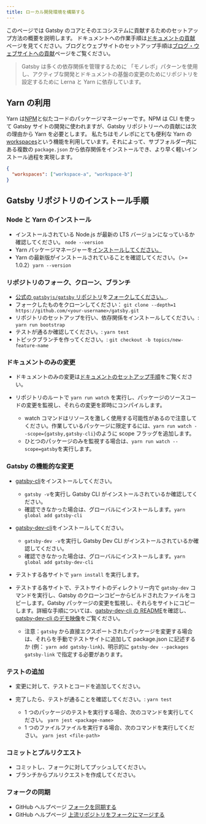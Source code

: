```yaml
---
title: ローカル開発環境を構築する
---
```


このページでは Gatsby のコアとそのエコシステムに貢献するためのセットアップ方法の概要を説明します。
ドキュメントへの作業手順は[ドキュメントの貢献](/contributing/docs-contributions/)ページを見てください。ブログとウェブサイトのセットアップ手順は[ブログ・ウェブサイトへの貢献](/contributing/website-contributions/)ページをご覧ください。

> Gatsby は多くの依存関係を管理するために 「モノレポ」パターンを使用し、アクティブな開発とドキュメントの基盤の変更のためにリポジトリを設定するために Lerna と Yarn に依存しています。

## Yarn の利用

Yarn は[NPM](https://www.npmjs.com/)と似たコードのパッケージマネージャーです。NPM は CLI を使って Gatsby サイトの開発に使われますが、Gatsby リポジトリーへの貢献には次の理由から Yarn を必要とします。
私たちはモノレポにとても便利な Yarn の[workspaces](https://yarnpkg.com/lang/ja/docs/workspaces/)という機能を利用しています。それによって、サブフォルダー内にある複数の `package.json` から依存関係をインストールでき、より早く軽いインストール過程を実現します。

```json:title=package.json
{
  "workspaces": ["workspace-a", "workspace-b"]
}
```

## Gatsby リポジトリのインストール手順

### Node と Yarn のインストール

- インストールされている Node.js が最新の LTS バージョンになっているか確認してください。 `node --version`
- Yarn パッケージマネージャーを[インストールしてください。](https://yarnpkg.com/en/docs/install)
- Yarn の最新版がインストールされていることを確認してください。（>= 1.0.2）`yarn --version`

### リポジトリのフォーク、クローン、ブランチ

- [公式の `gatsbyjs/gatsby` リポジトリ](https://github.com/gatsbyjs/gatsby)を[フォークしてください。](https://help.github.com/en/github/getting-started-with-github/fork-a-repo).
- フォークしたものをクローンしてください： `git clone --depth=1 https://github.com/<your-username>/gatsby.git`
- リポジトリのセットアップを行い、依存関係をインストールしてください。: `yarn run bootstrap`
- テストが通るか確認してください。: `yarn test`
- トピックブランチを作ってください。: `git checkout -b topics/new-feature-name`

### ドキュメントのみの変更

- ドキュメントのみの変更は[ドキュメントのセットアップ手順](/contributing/docs-contributions#docs-site-setup-instructions)をご覧ください。
- リポジトリのルートで `yarn run watch` を実行し、パッケージのソースコードの変更を監視し、それらの変更を即時にコンパイルします。

  - watch コマンドはリソースを激しく使用する可能性があるので注意してください。作業しているパッケージに限定するには、`yarn run watch --scope={gatsby,gatsby-cli}`のように scope フラッグを追加します。
  - ひとつのパッケージのみを監視する場合は、`yarn run watch --scope=gatsby`を実行します。

### Gatsby の機能的な変更

- [gatsby-cli](https://github.com/gatsbyjs/gatsby/blob/master/packages/gatsby-cli)をインストールしてください。
  - `gatsby -v`を実行し Gatsby CLI がインストールされているか確認してください。
  - 確認できなかった場合は、グローバルにインストールします。`yarn global add gatsby-cli`
- [gatsby-dev-cli](https://github.com/gatsbyjs/gatsby/tree/master/packages/gatsby-dev-cli)をインストールしてください。
  - `gatsby-dev -v`を実行し Gatsby Dev CLI がインストールされているか確認してください。
  - 確認できなかった場合は、グローバルにインストールします。`yarn global add gatsby-dev-cli`
- テストする各サイトで `yarn install` を実行します。
- テストする各サイトで、テストサイトのディレクトリー内で `gatsby-dev` コマンドを実行し、Gatsby のクローンコピーからビルドされたファイルをコピーします。Gatsby パッケージの変更を監視し、それらをサイトにコピーします。詳細な手順については、[gatsby-dev-cli の README](https://www.npmjs.com/package/gatsby-dev-cli)を確認し、[gatsby-dev-cli のデモ映像](https://www.youtube.com/watch?v=D0SwX1MSuas)をご覧ください。

  - 注意：`gatsby` から直接エクスポートされたパッケージを変更する場合は、それらを手動でテストサイトに追加して package.json に記述するか (例： `yarn add gatsby-link`)、明示的に `gatsby-dev --packages gatsby-link` で指定する必要があります。

### テストの追加

- 変更に対して、テストとコードを追加してください。
- 完了したら、テストが通ることを確認してください。: `yarn test`

  - 1 つのパッケージのテストを実行する場合、次のコマンドを実行してください。 `yarn jest <package-name>`
  - 1 つのファイルファイルを実行する場合、次のコマンドを実行してください。 `yarn jest <file-path>`

### コミットとプルリクエスト

- コミットし、フォークに対してプッシュしてください。
- ブランチからプルリクエストを作成してください。

### フォークの同期

- GitHub ヘルプページ [フォークを同期する](https://help.github.com/ja/github/collaborating-with-issues-and-pull-requests/syncing-a-fork)
- GitHub ヘルプページ [上流リポジトリをフォークにマージする](https://help.github.com/ja/github/collaborating-with-issues-and-pull-requests/merging-an-upstream-repository-into-your-fork)
